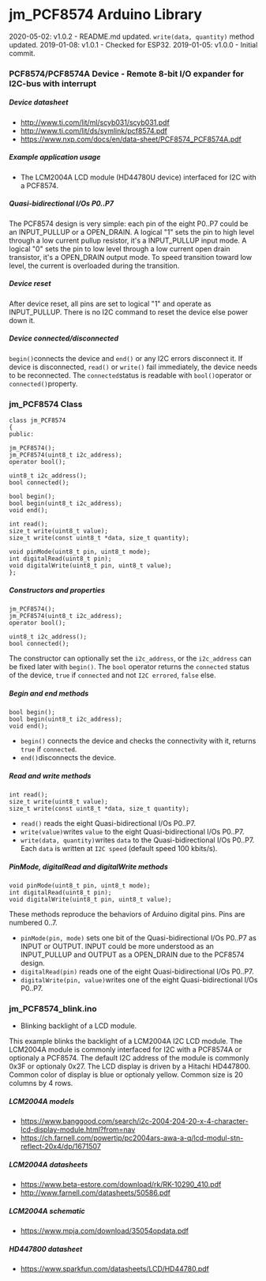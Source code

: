 # jm_PCF8574 Arduino Library

2020-05-02: v1.0.2 - README.md updated. `write(data, quantity)` method updated. 
2019-01-08: v1.0.1 - Checked for ESP32. 
2019-01-05: v1.0.0 - Initial commit. 



### PCF8574/PCF8574A Device - Remote 8-bit I/O expander for I2C-bus with interrupt

##### Device datasheet

- http://www.ti.com/lit/ml/scyb031/scyb031.pdf
- http://www.ti.com/lit/ds/symlink/pcf8574.pdf
- https://www.nxp.com/docs/en/data-sheet/PCF8574_PCF8574A.pdf

##### Example application usage

- The LCM2004A LCD module (HD44780U device) interfaced for I2C with a PCF8574.

##### Quasi-bidirectional I/Os P0..P7

The PCF8574 design is very simple: each pin of the eight P0..P7 could be an INPUT_PULLUP or a OPEN_DRAIN. A logical "1" sets the pin to high level through a low current pullup resistor, it's a INPUT_PULLUP input mode. A logical "0" sets the pin to low level through a low current open drain transistor, it's a OPEN_DRAIN output mode. To speed transition toward low level, the current is overloaded during the transition.

##### Device reset

After device reset, all pins are set to logical "1" and operate as INPUT_PULLUP. There is no I2C command to reset the device else power down it.

##### Device connected/disconnected

`begin()`connects the device and `end()` or any I2C errors disconnect it. If device is disconnected, `read()` or `write()` fail immediately, the device needs to be reconnected. The `connected`status is readable with `bool()`operator or `connected()`property.



### jm_PCF8574 Class

```
class jm_PCF8574
{
public:

jm_PCF8574();
jm_PCF8574(uint8_t i2c_address);
operator bool();

uint8_t i2c_address();
bool connected();

bool begin();
bool begin(uint8_t i2c_address);
void end();

int read();
size_t write(uint8_t value);
size_t write(const uint8_t *data, size_t quantity);

void pinMode(uint8_t pin, uint8_t mode);
int digitalRead(uint8_t pin);
void digitalWrite(uint8_t pin, uint8_t value);
};
```

##### Constructors and properties

```
jm_PCF8574();
jm_PCF8574(uint8_t i2c_address);
operator bool();

uint8_t i2c_address();
bool connected(); 
```

The constructor can optionally set the `i2c_address`, or the `i2c_address` can be fixed later with `begin()`.
The `bool` operator returns the `connected` status of the device, `true` if `connected` and not `I2C errored`, `false` else.

##### Begin and end methods

```
bool begin();
bool begin(uint8_t i2c_address);
void end();
```

- `begin()` connects the device and checks the connectivity with it, returns `true` if `connected`.
- `end()`disconnects the device.

##### Read and write methods

```
int read();
size_t write(uint8_t value);
size_t write(const uint8_t *data, size_t quantity);
```

- `read()` reads the eight Quasi-bidirectional I/Os P0..P7.
- `write(value)`writes `value` to the eight Quasi-bidirectional I/Os P0..P7.
- `write(data, quantity)`writes `data` to the Quasi-bidirectional I/Os P0..P7. Each `data` is written at `I2C speed` (default speed 100 kbits/s).

##### PinMode, digitalRead and digitalWrite methods

```
void pinMode(uint8_t pin, uint8_t mode);
int digitalRead(uint8_t pin);
void digitalWrite(uint8_t pin, uint8_t value);
```

These methods reproduce the behaviors of Arduino digital pins. Pins are numbered 0..7.

- `pinMode(pin, mode)` sets one bit of the Quasi-bidirectional I/Os P0..P7 as INPUT or OUTPUT. INPUT could be more understood as an INPUT_PULLUP and OUTPUT as a OPEN_DRAIN due to the PCF8574 design.
- `digitalRead(pin)` reads one of the eight Quasi-bidirectional I/Os P0..P7.
- `digitalWrite(pin, value)`writes one of the eight Quasi-bidirectional I/Os P0..P7.



### jm_PCF8574_blink.ino

- Blinking backlight of a LCD module.

This example blinks the backlight of a LCM2004A I2C LCD module.
The LCM2004A module is commonly interfaced for I2C with a PCF8574A or optionaly a PCF8574.
The default I2C address of the module is commonly 0x3F or optionaly 0x27. 
The LCD display is driven by a Hitachi HD447800.
Common color of display is blue or optionaly yellow.
Common size is 20 columns by 4 rows.

##### LCM2004A models

- https://www.banggood.com/search/i2c-2004-204-20-x-4-character-lcd-display-module.html?from=nav
- https://ch.farnell.com/powertip/pc2004ars-awa-a-q/lcd-modul-stn-reflect-20x4/dp/1671507

##### LCM2004A datasheets

- https://www.beta-estore.com/download/rk/RK-10290_410.pdf
- http://www.farnell.com/datasheets/50586.pdf

##### LCM2004A schematic

- https://www.mpja.com/download/35054opdata.pdf

##### HD447800 datasheet

- https://www.sparkfun.com/datasheets/LCD/HD44780.pdf
